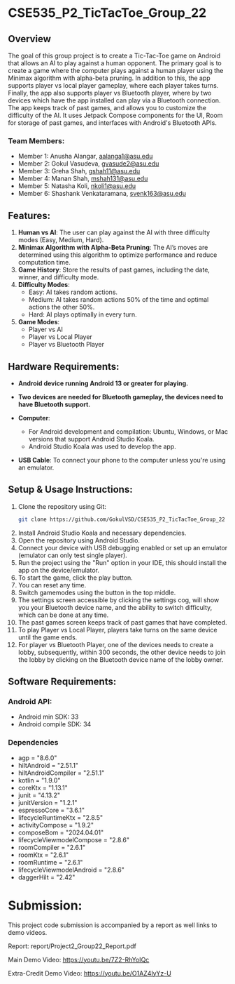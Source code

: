 # CSE535_P2_TicTacToe_Group_22

## Overview

The goal of this group project is to create a Tic-Tac-Toe game on Android that allows an AI to play against a human opponent. The primary goal is to create a game where the computer plays against a human player using the Minimax algorithm with alpha-beta pruning. In addition to this, the app supports player vs local player gameplay, where each player takes turns. Finally, the app also supports player vs Bluetooth player, where by two devices which have the app installed can play via a Bluetooth connection. The app keeps track of past games, and allows you to customize the difficulty of the AI. It uses Jetpack Compose components for the UI, Room for storage of past games, and interfaces with Android's Bluetooth APIs.

### Team Members:

- Member 1: Anusha Alangar, aalanga1@asu.edu
- Member 2: Gokul Vasudeva, gvasude2@asu.edu
- Member 3: Greha Shah, gshah11@asu.edu
- Member 4: Manan Shah, mshah131@asu.edu
- Member 5: Natasha Koli, nkoli1@asu.edu
- Member 6: Shashank Venkataramana, svenk163@asu.edu

## Features:

1. **Human vs AI**: The user can play against the AI with three difficulty modes (Easy, Medium, Hard).
2. **Minimax Algorithm with Alpha-Beta Pruning**: The AI’s moves are determined using this algorithm to optimize performance and reduce computation time.
3. **Game History**: Store the results of past games, including the date, winner, and difficulty mode.
4. **Difficulty Modes**:
   - Easy: AI takes random actions.
   - Medium: AI takes random actions 50% of the time and optimal actions the other 50%.
   - Hard: AI plays optimally in every turn.
5. **Game Modes**:
   - Player vs AI
   - Player vs Local Player
   - Player vs Bluetooth Player

## Hardware Requirements:

- **Android device running Android 13 or greater for playing.**
- **Two devices are needed for Bluetooth gameplay, the devices need to have Bluetooth support.**

- **Computer**:
  - For Android development and compilation: Ubuntu, Windows, or Mac versions that support Android Studio Koala.
  - Android Studio Koala was used to develop the app.
- **USB Cable**: To connect your phone to the computer unless you're using an emulator.


## Setup & Usage Instructions:

1. Clone the repository using Git:
   ```bash
   git clone https://github.com/GokulVSD/CSE535_P2_TicTacToe_Group_22
   ```
2. Install Android Studio Koala and necessary dependencies.
3. Open the repository using Android Studio.
4. Connect your device with USB debugging enabled or set up an emulator (emulator can only test single player).
5. Run the project using the "Run" option in your IDE, this should install the app on the device/emulator.
6. To start the game, click the play button.
7. You can reset any time.
8. Switch gamemodes using the button in the top middle.
9. The settings screen accessible by clicking the settings cog, will show you your Bluetooth device name, and the ability to switch difficulty, which can be done at any time.
10. The past games screen keeps track of past games that have completed.
11. To play Player vs Local Player, players take turns on the same device until the game ends.
12. For player vs Bluetooth Player, one of the devices needs to create a lobby, subsequently, within 300 seconds, the other device needs to join the lobby by clicking on the Bluetooth device name of the lobby owner.


## Software Requirements:


### Android API:

- Android min SDK: 33
- Android compile SDK: 34

### Dependencies

- agp = "8.6.0"
- hiltAndroid = "2.51.1"
- hiltAndroidCompiler = "2.51.1"
- kotlin = "1.9.0"
- coreKtx = "1.13.1"
- junit = "4.13.2"
- junitVersion = "1.2.1"
- espressoCore = "3.6.1"
- lifecycleRuntimeKtx = "2.8.5"
- activityCompose = "1.9.2"
- composeBom = "2024.04.01"
- lifecycleViewmodelCompose = "2.8.6"
- roomCompiler = "2.6.1"
- roomKtx = "2.6.1"
- roomRuntime = "2.6.1"
- lifecycleViewmodelAndroid = "2.8.6"
- daggerHilt = "2.42"


# Submission:

This project code submission is accompanied by a report as well links to demo videos.


Report: report/Project2_Group22_Report.pdf

Main Demo Video: https://youtu.be/7Z2-RhYoIQc

Extra-Credit Demo Video: https://youtu.be/O1AZ4IyYz-U
